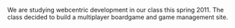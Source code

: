 We are studying webcentric development in our class this spring 2011.  The class decided to build a multiplayer boardgame and game management site.